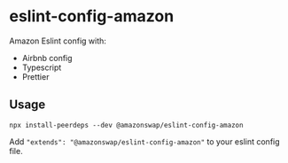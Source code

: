 # eslint-config-amazon

Amazon Eslint config with:

- Airbnb config
- Typescript
- Prettier

## Usage

```
npx install-peerdeps --dev @amazonswap/eslint-config-amazon
```

Add `"extends": "@amazonswap/eslint-config-amazon"` to your eslint config file.
